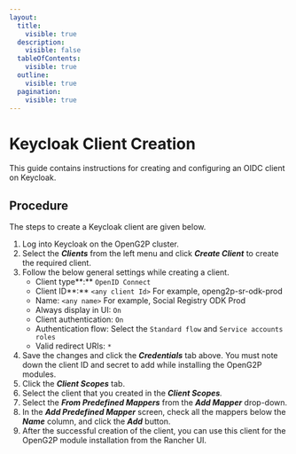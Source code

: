 ```yaml
---
layout:
  title:
    visible: true
  description:
    visible: false
  tableOfContents:
    visible: true
  outline:
    visible: true
  pagination:
    visible: true
---
```


# Keycloak Client Creation

This guide contains instructions for creating and configuring an OIDC client on Keycloak.

## Procedure

The steps to create a Keycloak client are given below.

1. Log into Keycloak on the OpenG2P cluster.
2. Select the _**Clients**_ from the left menu and click _**Create Client**_ to create the required client.
3. Follow the below general settings while creating a client.
   * Client type**:** `OpenID Connect`
   * Client ID**:** `<any client Id>`  For example, openg2p-sr-odk-prod
   * Name: `<any name>` For example, Social Registry ODK Prod
   * Always display in UI: `On`
   * Client authentication: `On`
   * Authentication flow: Select the `Standard flow` and `Service accounts roles`
   * Valid redirect URIs:  `*`
4. Save the changes and click the _**Credentials**_ tab above. You must note down the client ID and secret to add while installing the OpenG2P modules.
5. Click the _**Client Scopes**_  tab.
6. Select the client that you created in the _**Client Scopes**._
7. Select the _**From Predefined Mappers**_ from the _**Add Mapper**_ drop-down.
8. In the _**Add Predefined Mapper**_ screen, check all the mappers below the _**Name**_ column, and click the _**Add**_ button.
9. After the successful creation of the client, you can use this client for the OpenG2P module installation from the Rancher UI.
